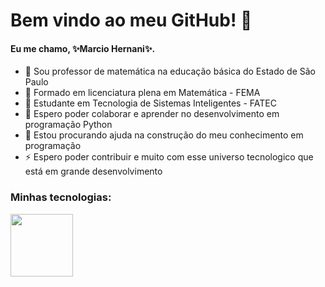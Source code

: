 <!-- ## Hi there 👋 -->

<!-- Cabeçalho -->

# **Bem vindo ao meu GitHub! 👋**
#### Eu me chamo, ✨Marcio Hernani✨.
<!--
**mhbsZSS/mhbsZSS** is a ✨ _special_ ✨ repository because its `README.md` (this file) appears on your GitHub profile.

Here are some ideas to get you started:-->


- 🔭 Sou professor de matemática na educação básica do Estado de São Paulo
- 🌱 Formado em licenciatura plena em Matemática - FEMA
- 🌱 Estudante em Tecnologia de Sistemas Inteligentes - FATEC
- 👯 Espero poder colaborar e aprender no desenvolvimento em programação Python
- 🤔 Estou procurando ajuda na construção do meu conhecimento em programação
- ⚡ Espero poder contribuir e muito com esse universo tecnologico que está em grande desenvolvimento

### Minhas tecnologias:
<img src="https://cdn.jsdelivr.net/gh/devicons/devicon@latest/devicon.min.css" width=100px>
          

